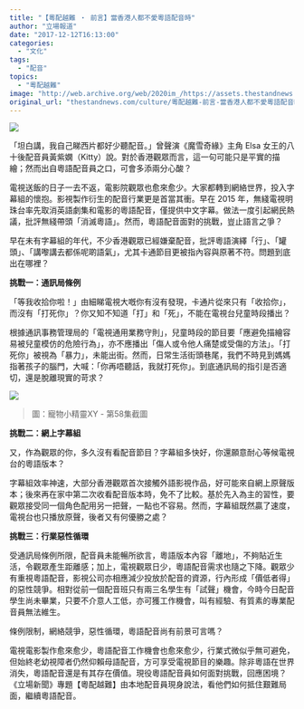 ```yaml
---
title: "【粵配越難 ‧ 前言】當香港人都不愛粵語配音時"
author: "立場報道"
date: "2017-12-12T16:13:00"
categories:
  - "文化"
tags:
  - "配音"
topics:
  - "粵配越難"
image: "http://web.archive.org/web/2020im_/https://assets.thestandnews.com/media/photos/voice-10_6p6m0.png"
original_url: "thestandnews.com/culture/粵配越難-前言-當香港人都不愛粵語配音時"
---
```

![](http://web.archive.org/web/2020im_/https://assets.thestandnews.com/media/photos/voice-10_6p6m0.png)

「坦白講，我自己睇西片都好少聽配音。」曾聲演《魔雪奇緣》主角 Elsa 女王的八十後配音員黃紫嫻（Kitty）說。對於香港觀眾而言，這一句可能只是平實的描繪；然而出自粵語配音員之口，可會多添兩分心酸？

電視送飯的日子一去不返，電影院觀眾也愈來愈少。大家都轉到網絡世界，投入字幕組的懷抱。影視製作衍生的配音行業更是首當其衝。早在 2015 年，無綫電視明珠台率先取消英語劇集和電影的粵語配音，僅提供中文字幕。做法一度引起網民熱議，批評無綫帶頭「消滅粵語」。然而，粵語配音面對的挑戰，豈止語言之爭？

早在未有字幕組的年代，不少香港觀眾已經嫌棄配音，批評粵語演繹「行」、「罐頭」、「講嚟講去都係呢啲語氣」，尤其卡通節目更被指內容與原著不符。問題到底出在哪裡？

**挑戰一：通訊局條例**

「等我收拾你啦！」由細睇電視大嘅你有沒有發現，卡通片從來只有「收拾你」，而沒有「打死你」？你又知不知道「打」和「死」，不能在電視台兒童時段播出？

根據通訊事務管理局的「電視通用業務守則」，兒童時段的節目要「應避免描繪容易被兒童模仿的危險行為」，亦不應播出「傷人或令他人痛楚或受傷的方法」。「打死你」被視為「暴力」，未能出街。然而，日常生活街頭巷尾，我們不時見到媽媽指著孩子的腦門，大喊：「你再唔聽話，我就打死你」。到底通訊局的指引是否適切，還是脫離現實的苛求？

![](http://web.archive.org/web/2020im_/https://assets.thestandnews.com/media/photos/poke_40Paf.png)
> 圖：寵物小精靈XY - 第58集截圖

**挑戰二：網上字幕組**

又，作為觀眾的你，多久沒有看配音節目？字幕組多快好，你還願意耐心等候電視台的粵語版本？

字幕組效率神速，大部分香港觀眾首次接觸外語影視作品，好可能來自網上原聲版本；後來再在家中第二次收看配音版本時，免不了比較。基於先入為主的習性，要觀眾接受同一個角色配用另一把聲，一點也不容易。然而，字幕組既然贏了速度，電視台也只播放原聲，後者又有何優勝之處？

**挑戰三：行業惡性循環**

受通訊局條例所限，配音員未能暢所欲言，粵語版本內容「離地」，不夠貼近生活，令觀眾產生距離感；加上，電視觀眾日少，粵語配音需求也隨之下降。觀眾少有重視粵語配音，影視公司亦相應減少投放於配音的資源，行內形成「價低者得」的惡性競爭。相對從前一個配音班只有兩三名學生有「試聲」機會，今時今日配音學生尚未畢業，只要不介意人工低，亦可獲工作機會，叫有經驗、有質素的專業配音員無法維生。

條例限制，網絡競爭，惡性循環，粵語配音尚有前景可言嗎？

電視電影製作愈來愈少，粵語配音工作機會也愈來愈少，行業式微似乎無可避免，但始終老幼視障者仍然仰賴母語配音，方可享受電視節目的樂趣。除非粵語在世界消失，粵語配音還是有其存在價值。現役粵語配音員如何面對挑戰，回應困境？《立場新聞》專題【粵配越難】由本地配音員現身說法，看他們如何抵住艱難局面，繼續粵語配音。